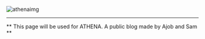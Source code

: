 ![athenaimg](https://i.imgur.com/CtIO0A0.png)

***

** This page will be used for ATHENA. A public blog made by Ajob and Sam **
